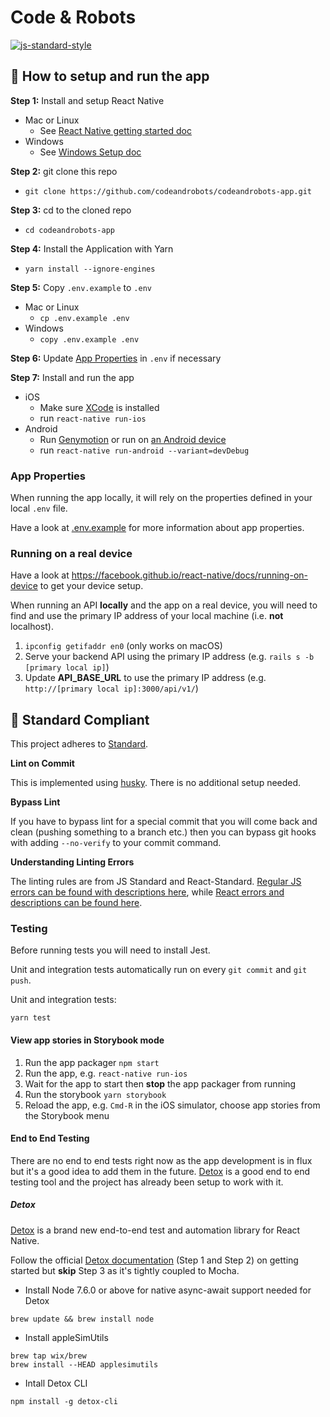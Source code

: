 # Code & Robots
[![js-standard-style](https://img.shields.io/badge/code%20style-standard-brightgreen.svg?style=flat)](http://standardjs.com/)

## :rocket: How to setup and run the app

**Step 1:** Install and setup React Native
  * Mac or Linux
    * See [React Native getting started doc](https://facebook.github.io/react-native/docs/getting-started)
  * Windows
    * See [Windows Setup doc](https://github.com/codeandrobots/codeandrobots-app/blob/master/SETUP_WINDOWS.md)

**Step 2:** git clone this repo
  * ```git clone https://github.com/codeandrobots/codeandrobots-app.git```

**Step 3:** cd to the cloned repo
  * ```cd codeandrobots-app```

**Step 4:** Install the Application with Yarn
  * ```yarn install --ignore-engines```

**Step 5:** Copy `.env.example` to `.env`
  * Mac or Linux
    * ```cp .env.example .env```
  * Windows
    * ```copy .env.example .env```
  
**Step 6:** Update [App Properties](#app-properties) in ```.env``` if necessary

**Step 7:** Install and run the app
  * iOS
    * Make sure [XCode](https://developer.apple.com/xcode/) is installed
    * run `react-native run-ios`
  * Android
    * Run [Genymotion](https://www.genymotion.com) or run on [an Android device](https://facebook.github.io/react-native/docs/running-on-device)
    * run `react-native run-android --variant=devDebug`

### App Properties

When running the app locally, it will rely on the properties defined in your local `.env` file.

Have a look at [.env.example](https://github.com/codeandrobots/codeandrobots-kit/blob/master/app/.env.example) for more information about app properties.

### Running on a real device

Have a look at https://facebook.github.io/react-native/docs/running-on-device to get your device setup.

When running an API **locally** and the app on a real device, you will need to find and use the primary IP address of your local machine (i.e. **not** localhost).
1. `ipconfig getifaddr en0` (only works on macOS)
2. Serve your backend API using the primary IP address (e.g. `rails s -b [primary local ip]`)
3. Update **API_BASE_URL** to use the primary IP address (e.g. `http://[primary local ip]:3000/api/v1/`)

## :no_entry_sign: Standard Compliant

This project adheres to [Standard](https://github.com/standard/standard).

**Lint on Commit**

This is implemented using [husky](https://github.com/typicode/husky). There is no additional setup needed.

**Bypass Lint**

If you have to bypass lint for a special commit that you will come back and clean (pushing something to a branch etc.) then you can bypass git hooks with adding `--no-verify` to your commit command.

**Understanding Linting Errors**

The linting rules are from JS Standard and React-Standard. [Regular JS errors can be found with descriptions here](http://eslint.org/docs/rules/), while [React errors and descriptions can be found here](https://github.com/yannickcr/eslint-plugin-react).

### Testing

Before running tests you will need to install Jest.

Unit and integration tests automatically run on every ```git commit``` and ```git push```.

Unit and integration tests:
```
yarn test
```

#### View app stories in Storybook mode

1. Run the app packager `npm start`
2. Run the app, e.g. `react-native run-ios`
3. Wait for the app to start then **stop** the app packager from running
4. Run the storybook `yarn storybook`
5. Reload the app, e.g. `Cmd-R` in the iOS simulator, choose app stories from the Storybook menu

#### End to End Testing

There are no end to end tests right now as the app development is in flux but it's a good idea to add them in the future. [Detox](https://github.com/wix/detox) is a good end to end testing tool and the project has already been setup to work with it.

##### Detox

[Detox](https://github.com/wix/detox) is a brand new end-to-end test and automation library for React Native.

Follow the official [Detox documentation](https://github.com/wix/detox/blob/master/docs/Introduction.GettingStarted.md) (Step 1 and Step 2) on getting started but **skip** Step 3 as it's tightly coupled to Mocha.

* Install Node 7.6.0 or above for native async-await support needed for Detox
```
brew update && brew install node
```
* Install appleSimUtils
```
brew tap wix/brew
brew install --HEAD applesimutils
```
* Intall Detox CLI
```
npm install -g detox-cli
```
